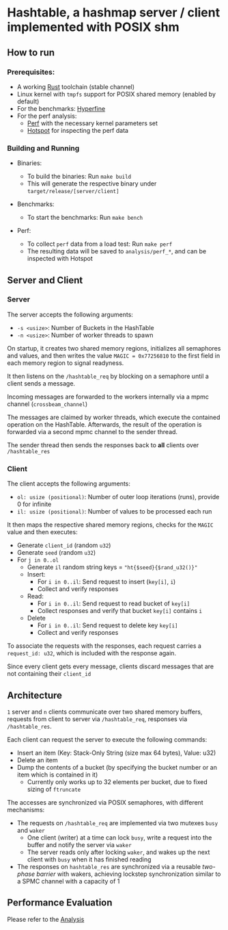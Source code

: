 # Hashtable, a hashmap server / client implemented with POSIX shm
## How to run
### Prerequisites:
- A working [Rust](https://www.rust-lang.org/tools/install) toolchain (stable channel)
- Linux kernel with `tmpfs` support for POSIX shared memory (enabled by default)
- For the benchmarks: [Hyperfine](https://github.com/sharkdp/hyperfine)
- For the perf analysis:
  - [Perf](https://perfwiki.github.io/main/) with the necessary kernel parameters set
  - [Hotspot](https://github.com/KDAB/hotspot) for inspecting the perf data

### Building and Running
- Binaries:
  - To build the binaries: Run `make build`
  - This will generate the respective binary under `target/release/[server/client]`

- Benchmarks:
  - To start the benchmarks: Run `make bench`

- Perf:
  - To collect `perf` data from a load test: Run `make perf`
  - The resulting data will be saved to `analysis/perf_*`, and can be inspected with Hotspot

## Server and Client
### Server
The server accepts the following arguments:
- `-s <usize>`: Number of Buckets in the HashTable
- `-n <usize>`: Number of worker threads to spawn

On startup, it creates two shared memory regions, initializes all semaphores and values,
and then writes the value `MAGIC = 0x77256810` to the first field in each memory region to signal readyness.

It then listens on the `/hashtable_req` by blocking on a semaphore until a client sends a message.

Incoming messages are forwarded to the workers internally via a mpmc channel (`crossbeam_channel`)

The messages are claimed by worker threads, which execute the contained operation on the HashTable.
Afterwards, the result of the operation is forwarded via a second mpmc channel to the sender thread.

The sender thread then sends the responses back to **all** clients over `/hashtable_res`

### Client
The client accepts the following arguments:
- `ol: usize (positional)`: Number of outer loop iterations (runs), provide 0 for infinite
- `il: usize (positional)`: Number of values to be processed each run

It then maps the respective shared memory regions, checks for the `MAGIC` value and then executes:
- Generate `client_id` (random `u32`)
- Generate `seed` (random `u32`)
- For `j in 0..ol`
  - Generate `il` random string keys = `"ht{$seed}{$rand_u32()}"`
  - Insert:
    - For `i in 0..il`: Send request to insert (`key[i]`, `i`)
    - Collect and verify responses
  - Read:
    - For `i in 0..il`: Send request to read bucket of `key[i]`
    - Collect responses and verify that bucket `key[i]` contains `i`
  - Delete
    - For `i in 0..il`: Send request to delete key `key[i]`
    - Collect and verify responses

To associate the requests with the responses, each request carries a `request_id: u32`,
which is included with the response again.

Since every client gets every message, clients discard messages that are not containing their `client_id`

## Architecture
`1` server and `n` clients communicate over two shared memory buffers, requests from client to server via `/hashtable_req`, responses via `/hashtable_res`.

Each client can request the server to execute the following commands:
- Insert an item (Key: Stack-Only String (size max 64 bytes), Value: u32)
- Delete an item
- Dump the contents of a bucket (by specifying the bucket number or an item which is contained in it)
  - Currently only works up to 32 elements per bucket, due to fixed sizing of `ftruncate`

The accesses are synchronized via POSIX semaphores, with different mechanisms:
- The requests on `/hashtable_req` are implemented via two mutexes `busy` and `waker`
  - One client (writer) at a time can lock `busy`, write a request into the buffer and notify the server via `waker`
  - The server reads only after locking `waker`, and wakes up the next client with `busy` when it has finished reading
- The responses on `hashtable_res` are synchronized via a reusable *two-phase barrier* with wakers, achieving lockstep synchronization similar to a SPMC channel with a capacity of 1

## Performance Evaluation
Please refer to the [Analysis](analysis/ANALYSIS.md)
